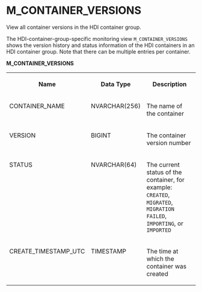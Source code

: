 <!-- loio22320f76def3495d9f5efbe4f2ecb70b -->

# M\_CONTAINER\_VERSIONS

View all container versions in the HDI container group.



The HDI-container-group-specific monitoring view `M_CONTAINER_VERSIONS` shows the version history and status information of the HDI containers in an HDI container group. Note that there can be multiple entries per container.

**M\_CONTAINER\_VERSIONS**


<table>
<tr>
<th valign="top">

Name

</th>
<th valign="top">

Data Type

</th>
<th valign="top">

Description

</th>
</tr>
<tr>
<td valign="top">

CONTAINER\_NAME

</td>
<td valign="top">

NVARCHAR\(256\)

</td>
<td valign="top">

The name of the container

</td>
</tr>
<tr>
<td valign="top">

VERSION

</td>
<td valign="top">

BIGINT

</td>
<td valign="top">

The container version number

</td>
</tr>
<tr>
<td valign="top">

STATUS

</td>
<td valign="top">

NVARCHAR\(64\)

</td>
<td valign="top">

The current status of the container, for example: `CREATED`, `MIGRATED`, `MIGRATION FAILED`, `IMPORTING`, or `IMPORTED` 

</td>
</tr>
<tr>
<td valign="top">

CREATE\_TIMESTAMP\_UTC

</td>
<td valign="top">

TIMESTAMP

</td>
<td valign="top">

The time at which the container was created

</td>
</tr>
</table>

